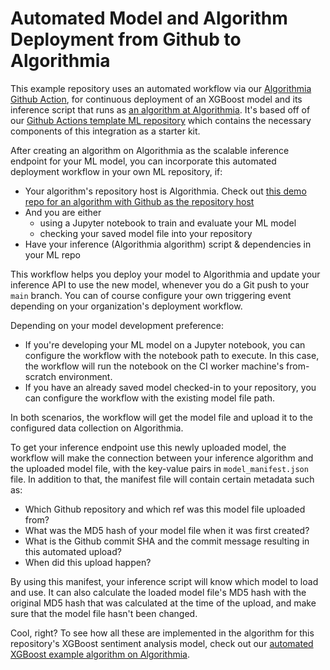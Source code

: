 # Automated Model and Algorithm Deployment from Github to Algorithmia

This example repository uses an automated workflow via our [Algorithmia Github Action](https://github.com/algorithmiaio/algorithmia-modeldeployment-action), for continuous deployment of an XGBoost model and its inference script that runs as [an algorithm at Algorithmia](https://algorithmia.com/algorithms/asli/xgboost_automated). It's based off of our [Github Actions template ML repository](https://github.com/algorithmiaio/githubactions-modeldeployment-template/) which contains the necessary components of this integration as a starter kit. 

After creating an algorithm on Algorithmia as the scalable inference endpoint for your ML model, you can incorporate this automated deployment workflow in your own ML repository, if:

- Your algorithm's repository host is Algorithmia. Check out [this demo repo for an algorithm with Github as the repository host](https://github.com/algorithmiaio/githubactions-modeldeployment-demo-githubalgo.git)
- And you are either 
  - using a Jupyter notebook to train and evaluate your ML model
  - checking your saved model file into your repository
- Have your inference (Algorithmia algorithm) script & dependencies in your ML repo

This workflow helps you deploy your model to Algorithmia and update your inference API to use the new model, whenever you do a Git push to your `main` branch. You can of course configure your own triggering event depending on your organization's deployment workflow.

Depending on your model development preference:
  - If you're developing your ML model on a Jupyter notebook, you can configure the workflow with the notebook path to execute. In this case, the workflow will run the notebook on the CI worker machine's from-scratch environment. 
  - If you have an already saved model checked-in to your repository, you can configure the workflow with the existing model file path.
  
In both scenarios, the workflow will get the model file and upload it to the configured data collection on Algorithmia. 

To get your inference endpoint use this newly uploaded model, the workflow will make the connection between your inference algorithm and the uploaded model file, with the key-value pairs in  `model_manifest.json` file.
In addition to that, the manifest file will contain certain metadata such as:
- Which Github repository and which ref was this model file uploaded from?
- What was the MD5 hash of your model file when it was first created?
- What is the Github commit SHA and the commit message resulting in this automated upload?
- When did this upload happen?

By using this manifest, your inference script will know which model to load and use. It can also calculate the loaded model file's MD5 hash with the original MD5 hash that was calculated at the time of the upload, and make sure that the model file hasn't been changed.  

Cool, right? To see how all these are implemented in the algorithm for this repository's XGBoost sentiment analysis model, check out our [automated XGBoost example algorithm on Algorithmia](https://algorithmia.com/algorithms/asli/xgboost_automated).
